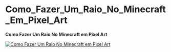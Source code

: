 # Como_Fazer_Um_Raio_No_Minecraft_Em_Pixel_Art

**Como Fazer Um Raio No Minecraft em Pixel Art**

[![Como Fazer Um Raio No Minecraft em Pixel Art](https://img.youtube.com/vi/t-m5bST_0lI.jpg)](https://www.youtube.com/watch?v=t-m5bST_0lI)

